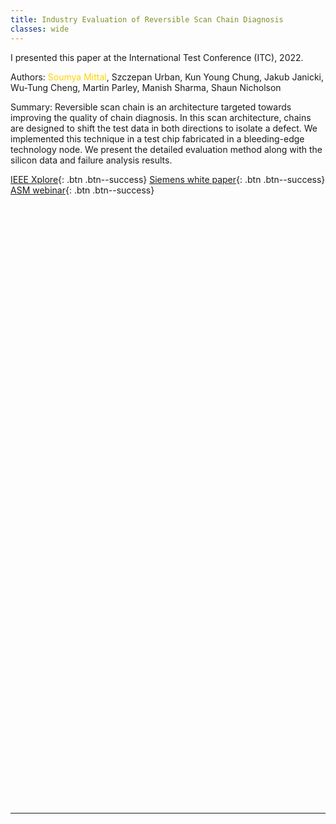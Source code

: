 ```yaml
---
title: Industry Evaluation of Reversible Scan Chain Diagnosis
classes: wide
---
```


I presented this paper at the International Test Conference (ITC), 2022.

Authors: <span style="color:#ffd300">Soumya Mittal</span>, Szczepan Urban, Kun Young Chung, Jakub Janicki, Wu-Tung Cheng, Martin Parley, Manish Sharma, Shaun Nicholson

Summary: Reversible scan chain is an architecture targeted towards improving the quality of chain diagnosis. In this scan architecture, chains are designed to shift the test data in both directions to isolate a defect. We implemented this technique in a test chip fabricated in a bleeding-edge technology node. We present the detailed evaluation method along with the silicon data and failure analysis results.

[IEEE Xplore](https://ieeexplore.ieee.org/abstract/document/9983907){: .btn .btn--success}  [Siemens white paper](https://resources.sw.siemens.com/en-US/white-paper-reversible-chain-diagnosis){: .btn .btn--success}  [ASM webinar](https://connect.asminternational.org/httpswwwasminternationalorgconferencesmain/event-description?CalendarEventKey=23263b8e-62f1-43c9-b05e-45c591dc7a84&CommunityKey=660ccc7a-23db-49ab-9050-98de6eef271d&Home=%2fhttpswwwasminternationalorgconferencesmain%2fevent-description){: .btn .btn--success}

<!-- <object data="/assets/images/industry-evaluation-of-reversible-scan-chain-diagnosis.pdf" height="640" width="1000" type='application/pdf'></object> -->

<div id="adobe-dc-view" style="height: 480px"></div>
<script src="https://documentservices.adobe.com/view-sdk/viewer.js"></script>
<script type="text/javascript">
  document.addEventListener("adobe_dc_view_sdk.ready", function(){
    var adobeDCView = new AdobeDC.View({clientId: "b92bfd344a0744ef8ffd3e72979d4c40", divId: "adobe-dc-view"});
    adobeDCView.previewFile({
      content:{location: {url: "/assets/pdf/industry-evaluation-of-reversible-scan-chain-diagnosis-itc22-pdf.pdf"}},
      metaData:{fileName: "industry-evaluation-of-reversible-scan-chain-diagnosis-itc22-pdf.pdf"}
    }, { embedMode: "FULL_WINDOW", defaultViewMode: "FIT_PAGE", showAnnotationTools: true, showDownloadPDF: true });
  });
</script>


<div id="adobe-dc-view" style="height: 480px"></div>
<script src="https://documentservices.adobe.com/view-sdk/viewer.js"></script>
<script type="text/javascript">
  document.addEventListener("adobe_dc_view_sdk.ready", function(){
    var adobeDCView = new AdobeDC.View({clientId: "b92bfd344a0744ef8ffd3e72979d4c40", divId: "adobe-dc-view"});
    adobeDCView.previewFile({
      content:{location: {url: "/assets/pdf/industry-evaluation-of-reversible-scan-chain-diagnosis-itc22-ppt.pdf"}},
      metaData:{fileName: "industry-evaluation-of-reversible-scan-chain-diagnosis-itc22-ppt.pdf"}
    }, { embedMode: "FULL_WINDOW", defaultViewMode: "FIT_PAGE", showAnnotationTools: true, showDownloadPDF: true });
  });
</script>


---
